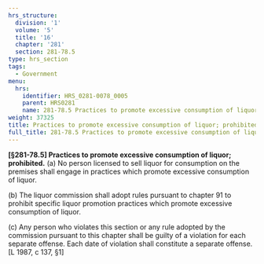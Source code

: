 ```yaml
---
hrs_structure:
  division: '1'
  volume: '5'
  title: '16'
  chapter: '281'
  section: 281-78.5
type: hrs_section
tags:
  - Government
menu:
  hrs:
    identifier: HRS_0281-0078_0005
    parent: HRS0281
    name: 281-78.5 Practices to promote excessive consumption of liquor; prohibited
weight: 37325
title: Practices to promote excessive consumption of liquor; prohibited
full_title: 281-78.5 Practices to promote excessive consumption of liquor; prohibited
---
```

**[§281-78.5] Practices to promote excessive consumption of liquor; prohibited.** (a) No person licensed to sell liquor for consumption on the premises shall engage in practices which promote excessive consumption of liquor.

(b) The liquor commission shall adopt rules pursuant to chapter 91 to prohibit specific liquor promotion practices which promote excessive consumption of liquor.

(c) Any person who violates this section or any rule adopted by the commission pursuant to this chapter shall be guilty of a violation for each separate offense. Each date of violation shall constitute a separate offense. [L 1987, c 137, §1]